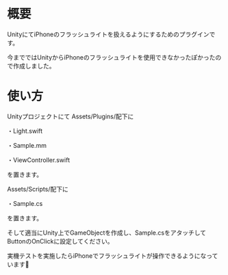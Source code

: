 # 概要
UnityにてiPhoneのフラッシュライトを扱えるようにするためのプラグインです。

今までではUnityからiPhoneのフラッシュライトを使用できなかったぽかったので作成しました。

# 使い方
Unityプロジェクトにて
Assets/Plugins/配下に

・Light.swift

・Sample.mm

・ViewController.swift

を置きます。

Assets/Scripts/配下に

・Sample.cs

を置きます。

そして適当にUnity上でGameObjectを作成し、Sample.csをアタッチしてButtonのOnClickに設定してください。

実機テストを実施したらiPhoneでフラッシュライトが操作できるようになっています🎉
